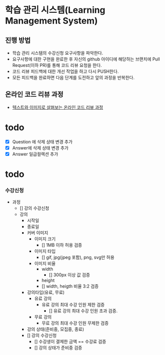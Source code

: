 # 학습 관리 시스템(Learning Management System)
## 진행 방법
* 학습 관리 시스템의 수강신청 요구사항을 파악한다.
* 요구사항에 대한 구현을 완료한 후 자신의 github 아이디에 해당하는 브랜치에 Pull Request(이하 PR)를 통해 코드 리뷰 요청을 한다.
* 코드 리뷰 피드백에 대한 개선 작업을 하고 다시 PUSH한다.
* 모든 피드백을 완료하면 다음 단계를 도전하고 앞의 과정을 반복한다.

## 온라인 코드 리뷰 과정
* [텍스트와 이미지로 살펴보는 온라인 코드 리뷰 과정](https://github.com/next-step/nextstep-docs/tree/master/codereview)

# todo
- [x] Question 에 삭제 상태 변경 추가
- [x] Answer에 삭제 상태 변경 추가
- [x] Answer 일급컬렉션 추가

# todo
### 수강신청
- 과정
  - [] 강의 수강신청 
  - 강의
    - 시작일
    - 종료일
    - 커버 이미지
      - 이미지 크기
        - [] 1MB 이하 허용 검증 
      - 이미지 타입
        - [] gif, jpg(jpeg 포함), png, svg만 허용
      - 이미지 비율
        - width
          - [] 300px 이상 값 검증
        - height
        - [] width, heigth 비율 3:2 검증
    - 강의타입(유료, 무료)
      - 유료 강의
        - 유료 강의 최대 수강 인원 제한 검증
          - [] 유료 강의 최대 수강 인원 초과 검증.
      - 무료 강의
        - 무료 강의 최대 수강 인원 무제한 검증
    - 강의 상태(준비중, 모집중, 종료)
    - [] 강의 수강신청
      - [] 수강생이 결제한 금액 == 수강료 검증
      - [] 강의 상태가 준비중 검증
